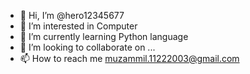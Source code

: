 - 👋 Hi, I’m @hero12345677
- 👀 I’m interested in Computer
- 🌱 I’m currently learning Python language 
- 💞️ I’m looking to collaborate on ...
- 📫 How to reach me muzammil.11222003@gmail.com

<!---
hero12345677/hero12345677 is a ✨ special ✨ repository because its `README.md` (this file) appears on your GitHub profile.
You can click the Preview link to take a look at your changes.
--->
